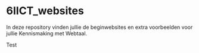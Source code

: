 # 6IICT_websites
In deze repository vinden jullie de beginwebsites en extra voorbeelden voor jullie Kennismaking met Webtaal.

Test